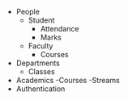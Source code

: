 - People
  - Student
    - Attendance
    - Marks
  - Faculty
    - Courses
- Departments
  - Classes
- Academics
  -Courses
  -Streams
- Authentication
